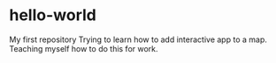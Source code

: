# hello-world
My first repository
Trying to learn how to add interactive app to a map. Teaching myself how to do this for work.
